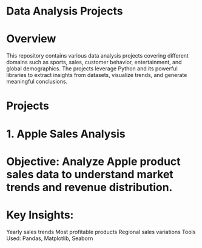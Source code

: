 # Data Analysis Projects

 # Overview
 
 This repository contains various data analysis projects covering different domains such as sports, sales, customer behavior, entertainment, and global demographics. The projects leverage Python and its powerful libraries to extract insights from datasets, visualize trends, and generate meaningful conclusions.

 # Projects
 # 1. Apple Sales Analysis
  
   # Objective: Analyze Apple product sales data to understand market trends and revenue distribution.
   # Key Insights:
   Yearly sales trends
   Most profitable products
   Regional sales variations
   Tools Used: Pandas, Matplotlib, Seaborn
